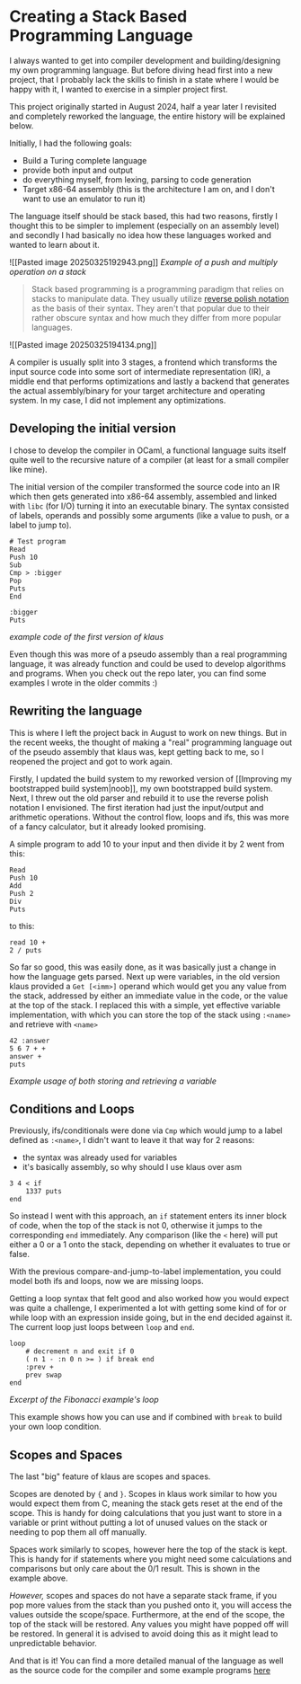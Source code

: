 # Creating a Stack Based Programming Language

I always wanted to get into compiler development and building/designing my own programming language. But before diving head first into a new project, that I probably lack the skills to finish in a state where I would be happy with it, I wanted to exercise in a simpler project first. 

This project originally started in August 2024, half a year later I revisited and completely reworked the language, the entire history will be explained below.

Initially, I had the following goals:
- Build a Turing complete language
- provide both input and output
- do everything myself, from lexing, parsing to code generation
- Target x86-64 assembly (this is the architecture I am on, and I don't want to use an emulator to run it)

The language itself should be stack based, this had two reasons, firstly I thought this to be simpler to implement (especially on an assembly level) and secondly I had basically no idea how these languages worked and wanted to learn about it. 

![[Pasted image 20250325192943.png]]
*Example of a push and multiply operation on a stack*

> Stack based programming is a programming paradigm that relies on stacks to manipulate data. They usually utilize [reverse polish notation](https://en.wikipedia.org/wiki/Reverse_Polish_notation) as the basis of their syntax. They aren't that popular due to their rather obscure syntax and how much they differ from more popular languages. 

![[Pasted image 20250325194134.png]]

A compiler is usually split into 3 stages, a frontend which transforms the input source code into some sort of intermediate representation (IR), a middle end that performs optimizations and lastly a backend that generates the actual assembly/binary for your target architecture and operating system. In my case, I did not implement any optimizations.

## Developing the initial version

I chose to develop the compiler in OCaml, a functional language suits itself quite well to the recursive nature of a compiler (at least for a small compiler like mine).

The initial version of the compiler transformed the source code into an IR which then gets generated into x86-64 assembly, assembled and linked with `libc` (for I/O) turning it into an executable binary. The syntax consisted of labels, operands and possibly some arguments (like a value to push, or a label to jump to).

```klaus
# Test program
Read
Push 10
Sub
Cmp > :bigger
Pop
Puts
End

:bigger
Puts
```
*example code of the first version of klaus*

Even though this was more of a pseudo assembly than a real programming language, it was already function and could be used to develop algorithms and programs. When you check out the repo later, you can find some examples I wrote in the older commits :)

## Rewriting the language

This is where I left the project back in August to work on new things. But in the recent weeks, the thought of making a "real" programming language out of the pseudo assembly that klaus was, kept getting back to me, so I reopened the project and got to work again. 

Firstly, I updated the build system to my reworked version of [[Improving my bootstrapped build system|noob]], my own bootstrapped build system. Next, I threw out the old parser and rebuild it to use the reverse polish notation I envisioned. The first iteration had just the input/output and arithmetic operations. Without the control flow, loops and ifs, this was more of a fancy calculator, but it already looked promising.

A simple program to add 10 to your input and then divide it by 2 went from this:

```klaus (old)
Read 
Push 10
Add
Push 2
Div
Puts
```

to this:

```klaus
read 10 + 
2 / puts
```

So far so good, this was easily done, as it was basically just a change in how the language gets parsed. Next up were variables, in the old version klaus provided a `Get [<imm>]` operand which would get you any value from the stack, addressed by either an immediate value in the code, or the value at the top of the stack. I replaced this with a simple, yet effective variable implementation, with which you can store the top of the stack using `:<name>` and retrieve with `<name>`

```klaus
42 :answer
5 6 7 + + 
answer +
puts
```
*Example usage of both storing and retrieving a variable*

## Conditions and Loops

Previously, ifs/conditionals were done via `Cmp` which would jump to a label defined as `:<name>`, I didn't want to leave it that way for 2 reasons:
- the syntax was already used for variables
- it's basically assembly, so why should I use klaus over asm

```klaus
3 4 < if 
	1337 puts
end
```

So instead I went with this approach, an `if` statement enters its inner block of code, when the top of the stack is not 0, otherwise it jumps to the corresponding `end` immediately.
Any comparison (like the `<` here) will put either a 0 or a 1 onto the stack, depending on whether it evaluates to true or false. 

With the previous compare-and-jump-to-label implementation, you could model both ifs and loops, now we are missing loops.

Getting a loop syntax that felt good and also worked how you would expect was quite a challenge, I experimented a lot with getting some kind of for or while loop with an expression inside going, but in the end decided against it. The current loop just loops between `loop` and `end`.

```klaus
loop
	# decrement n and exit if 0
	( n 1 - :n 0 n >= ) if break end
	:prev +
	prev swap
end
```
*Excerpt of the Fibonacci example's loop*

This example shows how you can use and if combined with `break` to build your own loop condition.

## Scopes and Spaces
The last "big" feature of klaus are scopes and spaces. 

Scopes are denoted by `{` and `}`. Scopes in klaus work similar to how you would expect them from C, meaning the stack gets reset at the end of the scope.  This is handy for doing calculations that you just want to store in a variable or print without putting a lot of unused values on the stack or needing to pop them all off manually.

Spaces work similarly to scopes, however here the top of the stack is kept. 
This is handy for if statements where you might need some calculations and comparisons but only care about the 0/1 result. This is shown in the example above.

*However,* scopes and spaces do not have a separate stack frame, if you pop more values from the stack than you pushed onto it, you will access the values outside the scope/space.
Furthermore, at the end of the scope, the top of the stack will be restored. Any values you might have popped off will be restored. 
In general it is advised to avoid doing this as it might lead to unpredictable behavior.



And that is it! You can find a more detailed manual of the language as well as the source code for the compiler and some example programs [here](https://github.com/nailuj05/klaus)
